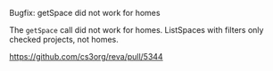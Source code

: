 Bugfix: getSpace did not work for homes

The `getSpace` call did not work for homes. ListSpaces with filters only checked projects, not homes.

https://github.com/cs3org/reva/pull/5344
